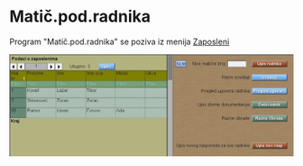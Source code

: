 # Matič.pod.radnika

Program "Matič.pod.radnika" se poziva iz menija [Zaposleni](../z_sr.md)

![Image](zap0001.jpg)
